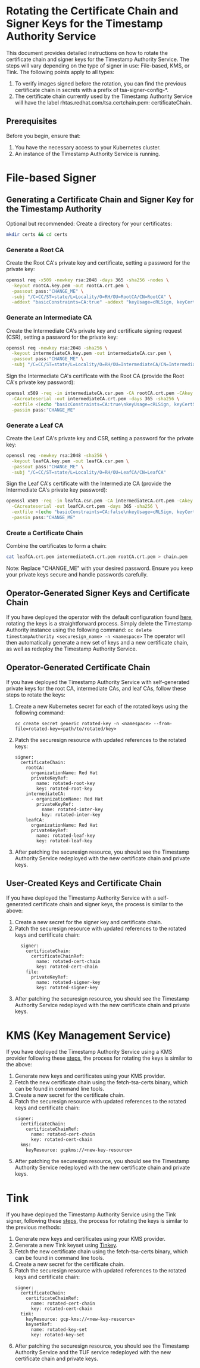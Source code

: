 # Rotating the Certificate Chain and Signer Keys for the Timestamp Authority Service

This document provides detailed instructions on how to rotate the certificate chain and signer keys for the Timestamp Authority Service. The steps will vary depending on the type of signer in use: File-based, KMS, or Tink. The following points apply to all types:

1. To verify images signed before the rotation, you can find the previous certificate chain in secrets with a prefix of tsa-signer-config-*.
2. The certificate chain currently used by the Timestamp Authority Service will have the label rhtas.redhat.com/tsa.certchain.pem: certificateChain.

## Prerequisites
Before you begin, ensure that:

1. You have the necessary access to your Kubernetes cluster.
2. An instance of the Timestamp Authority Service is running.

# File-based Signer
## Generating a Certificate Chain and Signer Key for the Timestamp Authority
Optional but recommended: Create a directory for your certificates:

```bash
mkdir certs && cd certs
```

### Generate a Root CA
Create the Root CA's private key and certificate, setting a password for the private key:
```bash
openssl req -x509 -newkey rsa:2048 -days 365 -sha256 -nodes \
  -keyout rootCA.key.pem -out rootCA.crt.pem \
  -passout pass:"CHANGE_ME" \
  -subj "/C=CC/ST=state/L=Locality/O=RH/OU=RootCA/CN=RootCA" \
  -addext "basicConstraints=CA:true" -addext "keyUsage=cRLSign, keyCertSign"
```

### Generate an Intermediate CA
Create the Intermediate CA's private key and certificate signing request (CSR), setting a password for the private key:
```bash
openssl req -newkey rsa:2048 -sha256 \
  -keyout intermediateCA.key.pem -out intermediateCA.csr.pem \
  -passout pass:"CHANGE_ME" \
  -subj "/C=CC/ST=state/L=Locality/O=RH/OU=IntermediateCA/CN=IntermediateCA"
```
Sign the Intermediate CA's certificate with the Root CA (provide the Root CA's private key password):

```bash
openssl x509 -req -in intermediateCA.csr.pem -CA rootCA.crt.pem -CAkey rootCA.key.pem \
  -CAcreateserial -out intermediateCA.crt.pem -days 365 -sha256 \
  -extfile <(echo "basicConstraints=CA:true\nkeyUsage=cRLSign, keyCertSign\nextendedKeyUsage=critical,timeStamping") \
  -passin pass:"CHANGE_ME"
```

### Generate a Leaf CA
Create the Leaf CA's private key and CSR, setting a password for the private key:
```bash
openssl req -newkey rsa:2048 -sha256 \
  -keyout leafCA.key.pem -out leafCA.csr.pem \
  -passout pass:"CHANGE_ME" \
  -subj "/C=CC/ST=state/L=Locality/O=RH/OU=LeafCA/CN=LeafCA"
```

Sign the Leaf CA's certificate with the Intermediate CA (provide the Intermediate CA's private key password):
```bash
openssl x509 -req -in leafCA.csr.pem -CA intermediateCA.crt.pem -CAkey intermediateCA.key.pem \
  -CAcreateserial -out leafCA.crt.pem -days 365 -sha256 \
  -extfile <(echo "basicConstraints=CA:false\nkeyUsage=cRLSign, keyCertSign\nextendedKeyUsage=critical,timeStamping") \
  -passin pass:"CHANGE_ME"
```

### Create a Certificate Chain
Combine the certificates to form a chain:

```bash
cat leafCA.crt.pem intermediateCA.crt.pem rootCA.crt.pem > chain.pem
```

Note: Replace "CHANGE_ME" with your desired password. Ensure you keep your private keys secure and handle passwords carefully.

## Operator-Generated Signer Keys and Certificate Chain
If you have deployed the operator with the default configuration found [here](https://github.com/securesign/secure-sign-operator/blob/fc9c5b01a487c263033faf6599467f8a676c412c/config/samples/rhtas_v1alpha1_securesign.yaml#L51), rotating the keys is a straightforward process. Simply delete the Timestamp Authority instance using the following command:
    ```
    oc delete timestampAuthority <securesign_name> -n <namespace>
    ```
The operator will then automatically generate a new set of keys and a new certificate chain, as well as redeploy the Timestamp Authority Service.

## Operator-Generated Certificate Chain
If you have deployed the Timestamp Authority Service with self-generated private keys for the root CA, intermediate CAs, and leaf CAs, follow these steps to rotate the keys:

1. Create a new Kubernetes secret for each of the rotated keys using the following command:
    ```
    oc create secret generic rotated-key -n <namespace> --from-file=rotated-key=<path/to/rotated/key>
    ```
2. Patch the securesign resource with updated references to the rotated keys:
    ```
    signer:
      certificateChain:
        rootCA:
          organizationName: Red Hat
          privateKeyRef:
            name: rotated-root-key
            key: rotated-root-key
        intermediateCA:
          - organizationName: Red Hat
            privateKeyRef:
              name: rotated-inter-key
              key: rotated-inter-key
        leafCA:
          organizationName: Red Hat
          privateKeyRef:
            name: rotated-leaf-key
            key: rotated-leaf-key
    ```
3. After patching the securesign resource, you should see the Timestamp Authority Service redeployed with the new certificate chain and private keys.

## User-Created Keys and Certificate Chain
If you have deployed the Timestamp Authority Service with a self-generated certificate chain and signer keys, the process is similar to the above:
1. Create a new secret for the signer key and certificate chain.
2. Patch the securesign resource with updated references to the rotated keys and certificate chain:
    ```
      signer:
        certificateChain:
          certificateChainRef:
            name: rotated-cert-chain
            key: rotated-cert-chain
        file:
          privateKeyRef:
            name: rotated-signer-key
            key: rotated-signer-key
    ```
3. After patching the securesign resource, you should see the Timestamp Authority Service redeployed with the new certificate chain and private keys.

# KMS (Key Management Service)
If you have deployed the Timestamp Authority Service using a KMS provider following these [steps](https://github.com/securesign/timestamp-authority?tab=readme-ov-file#cloud-kms), the process for rotating the keys is similar to the above:

1. Generate new keys and certificates using your KMS provider.
2. Fetch the new certificate chain using the fetch-tsa-certs binary, which can be found in command line tools.
3. Create a new secret for the certificate chain.
4. Patch the securesign resource with updated references to the rotated keys and certificate chain:
    ```
    signer:
      certificateChain:
        certificateChainRef:
          name: rotated-cert-chain
          key: rotated-cert-chain
      kms:
        keyResource: gcpkms://<new-key-resource>
    ```
5. After patching the securesign resource, you should see the Timestamp Authority Service redeployed with the new certificate chain and private keys.

# Tink
If you have deployed the Timestamp Authority Service using the Tink signer, following these [steps](https://github.com/securesign/timestamp-authority?tab=readme-ov-file#tink), the process for rotating the keys is similar to the previous methods:

1. Generate new keys and certificates using your KMS provider.
2. Generate a new Tink keyset using [Tinkey](https://developers.google.com/tink/tinkey-overview#installation).
3. Fetch the new certificate chain using the fetch-tsa-certs binary, which can be found in command line tools.
4. Create a new secret for the certificate chain.
5. Patch the securesign resource with updated references to the rotated keys and certificate chain:
    ```
    signer:
      certificateChain:
        certificateChainRef:
          name: rotated-cert-chain
          key: rotated-cert-chain
      tink:
        keyResource: gcp-kms://<new-key-resource>
        keysetRef:
          name: rotated-key-set
          key: rotated-key-set
    ```
6. After patching the securesign resource, you should see the Timestamp Authority Service and the TUF service redeployed with the new certificate chain and private keys.
